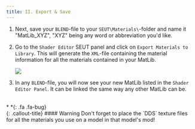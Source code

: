 ```yaml
---
title: II. Export & Save
---
```

1. Next, save your `BLEND`-file to your `SEUT\Materials\`-folder and name it "MatLib_XYZ", "XYZ" being any word or abbreviation you'd like.

2. Go to the `Shader Editor` SEUT panel and click on `Export Materials to Library`. This will generate the `XML`-file containing the material information for all the materials contained in your MatLib.

    ![](/modding-reference/assets/images/tutorials/seut/create-matlib_export.png)

3. In any `BLEND`-file, you will now see your new MatLib listed in the `Shader Editor Panel`. It can be linked the same way any other MatLib can be.
<br><br/>
<div class="callout-block callout-warning"><div class="icon-holder">*&nbsp;*{: .fa .fa-bug}
</div><div class="content">
{: .callout-title}
#### Warning
Don't forget to place the `DDS` texture files for all the materials you use on a model in that model's mod!
</div></div>
